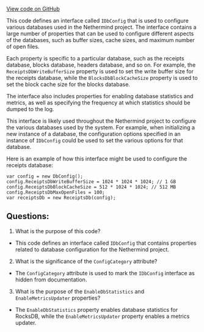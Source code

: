 [View code on GitHub](https://github.com/nethermindeth/nethermind/Nethermind.Db.Rocks/Config/IDbConfig.cs)

This code defines an interface called `IDbConfig` that is used to configure various databases used in the Nethermind project. The interface contains a large number of properties that can be used to configure different aspects of the databases, such as buffer sizes, cache sizes, and maximum number of open files. 

Each property is specific to a particular database, such as the receipts database, blocks database, headers database, and so on. For example, the `ReceiptsDbWriteBufferSize` property is used to set the write buffer size for the receipts database, while the `BlocksDbBlockCacheSize` property is used to set the block cache size for the blocks database. 

The interface also includes properties for enabling database statistics and metrics, as well as specifying the frequency at which statistics should be dumped to the log. 

This interface is likely used throughout the Nethermind project to configure the various databases used by the system. For example, when initializing a new instance of a database, the configuration options specified in an instance of `IDbConfig` could be used to set the various options for that database. 

Here is an example of how this interface might be used to configure the receipts database:

```
var config = new DbConfig();
config.ReceiptsDbWriteBufferSize = 1024 * 1024 * 1024; // 1 GB
config.ReceiptsDbBlockCacheSize = 512 * 1024 * 1024; // 512 MB
config.ReceiptsDbMaxOpenFiles = 100;
var receiptsDb = new ReceiptsDb(config);
```
## Questions: 
 1. What is the purpose of this code?
- This code defines an interface called `IDbConfig` that contains properties related to database configuration for the Nethermind project.

2. What is the significance of the `ConfigCategory` attribute?
- The `ConfigCategory` attribute is used to mark the `IDbConfig` interface as hidden from documentation.

3. What is the purpose of the `EnableDbStatistics` and `EnableMetricsUpdater` properties?
- The `EnableDbStatistics` property enables database statistics for RocksDB, while the `EnableMetricsUpdater` property enables a metrics updater.
